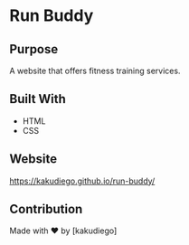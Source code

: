 # Run Buddy

## Purpose
A website that offers fitness training services.

## Built With
* HTML
* CSS

## Website
https://kakudiego.github.io/run-buddy/

## Contribution
Made with ❤️ by [kakudiego]
